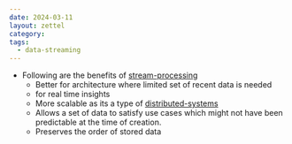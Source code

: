 ```yaml
---
date: 2024-03-11
layout: zettel
category: 
tags:
  - data-streaming
---
```

- Following are the benefits of [stream-processing](glossary/stream-processing.md)
	- Better for architecture where limited set of recent data is needed 
	- for real time insights
	- More scalable as its a type of [distributed-systems](../distributed-systems/distributed-systems.md)
	- Allows a set of data to satisfy use cases which might not have been predictable at the time of creation.
	- Preserves the order of stored data